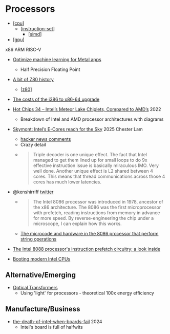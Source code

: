 Processors
==========

* [[cpu]]
    * [[instruction-set]]
        * [[simd]]
* [[gpu]]


x86
ARM
RISC-V

* [Optimize machine learning for Metal apps](https://developer.apple.com/videos/play/wwdc2023/10050/?time=590)
    * Half Precision Floating Point

* [A bit of Z80 history](https://mitsi.com/2021/12/21/a-bit-of-z80-history/)
    * [[z80]]
* [The costs of the i386 to x86-64 upgrade](https://blogsystem5.substack.com/p/x86-64-programming-models)
* [Hot Chips 34 – Intel’s Meteor Lake Chiplets, Compared to AMD’s](https://chipsandcheese.com/2022/09/10/hot-chips-34-intels-meteor-lake-chiplets-compared-to-amds/) 2022
    * Breakdown of Intel and AMD processor architectures with diagrams
* [Skymont: Intel’s E-Cores reach for the Sky](https://chipsandcheese.com/p/skymont-intels-e-cores-reach-for-the-sky) 2025 Chester Lam
    * [hacker news comments](https://news.ycombinator.com/item?id=42750734)
    * Crazy detail
    * > Triple decoder is one unique effect. The fact that Intel managed to get them lined up for small loops to do 9x effective instruction issue is basically miraculous IMO. Very well done.
      > Another unique effect is L2 shared between 4 cores. This means that thread communications across those 4 cores has much lower latencies.

* @kenshirriff [twitter](https://twitter.com/kenshirriff/status/1609974005519290369?t=Wg8lpzILXxAjOdmQcUn2ww&s=19)
    * > The Intel 8086 processor was introduced in 1978, ancestor of the x86 architecture. The 8086 was the first microprocessor with prefetch, reading instructions from memory in advance for more speed. By reverse-engineering the chip under a microscope, I can explain how this works.
    * [The microcode and hardware in the 8086 processor that perform string operations](https://www.righto.com/2023/04/8086-microcode-string-operations.html)
* [The Intel 8088 processor's instruction prefetch circuitry: a look inside](https://www.righto.com/2024/03/8088-prefetch-circuitry.html)

* [Booting modern Intel CPUs](https://mjg59.dreamwidth.org/66109.html)

Alternative/Emerging
--------------------

* [Optical Transformers](https://arxiv.org/abs/2302.10360)
    * Using 'light' for processors - theoretical 100x energy efficiency

Manufacture/Business
--------------------

* [the-death-of-intel-when-boards-fail](https://www.fabricatedknowledge.com/p/the-death-of-intel-when-boards-fail) 2024
    * Intel's board is full of halfwits

[//begin]: # "Autogenerated link references for markdown compatibility"
[cpu]: cpu.md "CPU"
[instruction-set]: instruction-set.md "instruction set"
[simd]: simd.md "SIMD"
[gpu]: gpu.md "GPU"
[z80]: z80.md "Z80"
[//end]: # "Autogenerated link references"